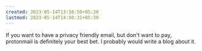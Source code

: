 ```yaml
---
created: 2023-05-14T13:58:56+05:30
lastmod: 2023-05-14T14:50:31+05:30
---
```


If you want to have a privacy friendly email, but don't want to pay, protonmail is definitely your best bet. I probably would write a blog about it.
